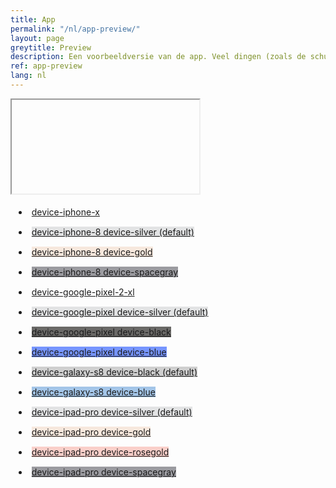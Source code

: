 ```yaml
---
title: App
permalink: "/nl/app-preview/"
layout: page
greytitle: Preview
description: Een voorbeeldversie van de app. Veel dingen (zoals de schuifbalk, slepen, enzovoort) zijn afhankelijk van het platform waarop de app wordt uitgevoerd.
ref: app-preview
lang: nl
---
```


<link rel="stylesheet" href="/assets/css/devices.css">

<style>
    .device-buttons, .device-stripe, .device-header, .device-sensors, .device-btns, .device-power {
        pointer-events: none;
    }

    .device * {
        box-sizing: 
    }

    .buttons li {
        padding: 5px;
        margin: 5px;
    }
</style>

<div id="device" class="device device-iphone-x">
    <iframe id="device-frame" class="device-frame"></iframe>
    <div class="device-stripe"></div>
    <div class="device-header"></div>
    <div class="device-sensors"></div>
    <div class="device-btns"></div>
    <div class="device-power"></div>
    <div class="device-home"></div>
</div>

<ul class="buttons">

<li><a class="device-link" style="background-color: null" href="?device=device-iphone-x">device-iphone-x</a></li>
<li><a class="device-link" style="background-color: #e2e3e4;" href="?device=device-iphone-8 device-silver (default)">device-iphone-8 device-silver (default)</a></li>
<li><a class="device-link" style="background-color: #f7e8dd;" href="?device=device-iphone-8 device-gold">device-iphone-8 device-gold</a></li>
<li><a class="device-link" style="background-color: #9b9ba0;" href="?device=device-iphone-8 device-spacegray">device-iphone-8 device-spacegray</a></li>
<li><a class="device-link" style="background-color: null" href="?device=device-google-pixel-2-xl">device-google-pixel-2-xl</a></li>
<li><a class="device-link" style="background-color: #e2e3e4;" href="?device=device-google-pixel device-silver (default)">device-google-pixel device-silver (default)</a></li>
<li><a class="device-link" style="background-color: #6a6967;" href="?device=device-google-pixel device-black">device-google-pixel device-black</a></li>
<li><a class="device-link" style="background-color: #7695ff;" href="?device=device-google-pixel device-blue">device-google-pixel device-blue</a></li>
<li><a class="device-link" style="background-color: #cfcfcf;" href="?device=device-galaxy-s8 device-black (default)">device-galaxy-s8 device-black (default)</a></li>
<li><a class="device-link" style="background-color: #a3c5e8;" href="?device=device-galaxy-s8 device-blue">device-galaxy-s8 device-blue</a></li>
<li><a class="device-link" style="background-color: #e2e3e4;" href="?device=device-ipad-pro device-silver (default)">device-ipad-pro device-silver (default)</a></li>
<li><a class="device-link" style="background-color: #f7e8dd;" href="?device=device-ipad-pro device-gold">device-ipad-pro device-gold</a></li>
<li><a class="device-link" style="background-color: #facfc9;" href="?device=device-ipad-pro device-rosegold">device-ipad-pro device-rosegold</a></li>
<li><a class="device-link" style="background-color: #9b9ba0;" href="?device=device-ipad-pro device-spacegray">device-ipad-pro device-spacegray</a></li>
<!-- <li><a class="device-link" style="background-color: null" href="?device=device-surface-pro">device-surface-pro</a></li> -->
<!-- <li><a class="device-link" style="background-color: null" href="?device=device-surface-book">device-surface-book</a></li> -->
<!-- <li><a class="device-link" style="background-color: #e2e3e4;" href="?device=device-macbook device-silver (default)">device-macbook device-silver (default)</a></li> -->
<!-- <li><a class="device-link" style="background-color: #f7e8dd;" href="?device=device-macbook device-gold">device-macbook device-gold</a></li> -->
<!-- <li><a class="device-link" style="background-color: #facfc9;" href="?device=device-macbook device-rosegold">device-macbook device-rosegold</a></li> -->
<!-- <li><a class="device-link" style="background-color: #83878a;" href="?device=device-macbook device-spacegray">device-macbook device-spacegray</a></li> -->
<!-- <li><a class="device-link" style="background-color: #e2e3e4;" href="?device=device-macbook-pro device-silver (default)">device-macbook-pro device-silver (default)</a></li> -->
<!-- <li><a class="device-link" style="background-color: #83878a;" href="?device=device-macbook-pro device-spacegray">device-macbook-pro device-spacegray</a></li> -->
<!-- <li><a class="device-link" style="background-color: null" href="?device=device-surface-studio">device-surface-studio</a></li> -->
<!-- <li><a class="device-link" style="background-color: null" href="?device=device-imac-pro">device-imac-pro</a></li> -->
</ul>

<script type="text/javascript">
    function getUrlParameter(name) {
        name = name.replace(/[\[]/, '\\[').replace(/[\]]/, '\\]');
        var regex = new RegExp('[\\?&]' + name + '=([^&#]*)');
        var results = regex.exec(location.search);
        return results === null ? '' : decodeURIComponent(results[1].replace(/\+/g, ' '));
    };
    var url = getUrlParameter('url');
    document.getElementById('device-frame').setAttribute('src', url);

    Array.from(document.querySelectorAll('.device-link')).forEach(function(anchor) {
        anchor.setAttribute('href', anchor.getAttribute('href') + '&url=' + url);
    });

    var device = getUrlParameter('device');
    if (device) document.getElementById('device').setAttribute('class', 'device ' + device);

</script>


